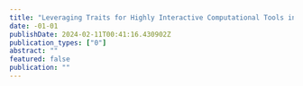 ```yaml
---
title: "Leveraging Traits for Highly Interactive Computational Tools in Jupyter"
date: -01-01
publishDate: 2024-02-11T00:41:16.430902Z
publication_types: ["0"]
abstract: ""
featured: false
publication: ""
---
```


